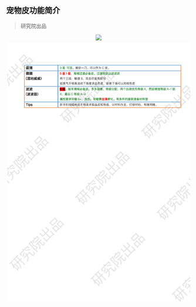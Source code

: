 ## 宠物皮功能简介  

> 研究院出品

<center><img src="../_media/宠物皮功能简介1.1A.png" width=500px></center>

<center><img src="../_media/宠物皮功能简介1.1B.png" width=500px></center>